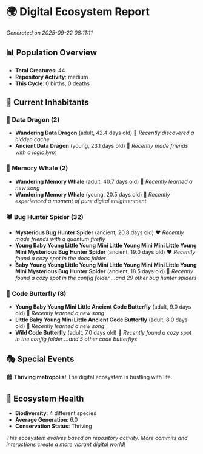 # 🌍 Digital Ecosystem Report
*Generated on 2025-09-22 08:11:11*

## 📊 Population Overview
- **Total Creatures**: 44
- **Repository Activity**: medium
- **This Cycle**: 0 births, 0 deaths

## 👥 Current Inhabitants

### 🐉 Data Dragon (2)
- **Wandering Data Dragon** (adult, 42.4 days old) 💛
  *Recently discovered a hidden cache*
- **Ancient Data Dragon** (young, 23.1 days old) 💛
  *Recently made friends with a logic lynx*

### 🐋 Memory Whale (2)
- **Wandering Memory Whale** (adult, 40.7 days old) 💛
  *Recently learned a new song*
- **Wandering Memory Whale** (young, 20.5 days old) 💚
  *Recently experienced a moment of pure digital enlightenment*

### 🕷️ Bug Hunter Spider (32)
- **Mysterious Bug Hunter Spider** (ancient, 20.8 days old) ❤️
  *Recently made friends with a quantum firefly*
- **Young Baby Young Little Young Mini Little Young Mini Mini Little Young Mini Mysterious Bug Hunter Spider** (ancient, 19.0 days old) ❤️
  *Recently found a cozy spot in the docs folder*
- **Baby Young Young Little Young Mini Little Young Mini Mini Little Young Mini Mysterious Bug Hunter Spider** (ancient, 18.5 days old) 💛
  *Recently found a cozy spot in the config folder*
  *...and 29 other bug hunter spiders*

### 🦋 Code Butterfly (8)
- **Young Baby Young Mini Little Ancient Code Butterfly** (adult, 9.0 days old) 💚
  *Recently learned a new song*
- **Little Baby Young Mini Little Ancient Code Butterfly** (adult, 8.0 days old) 💛
  *Recently learned a new song*
- **Wild Code Butterfly** (adult, 7.0 days old) 💛
  *Recently found a cozy spot in the config folder*
  *...and 5 other code butterflys*

## 🎭 Special Events

🏙️ **Thriving metropolis!** The digital ecosystem is bustling with life.

## 🔬 Ecosystem Health
- **Biodiversity**: 4 different species
- **Average Generation**: 6.0
- **Conservation Status**: Thriving

*This ecosystem evolves based on repository activity. More commits and interactions create a more vibrant digital world!*